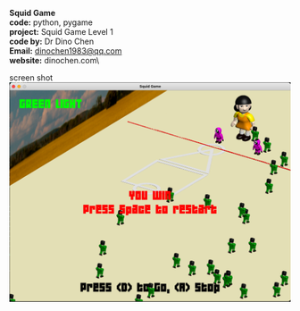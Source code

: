 **Squid Game**\
**code:** python, pygame\
**project:** Squid Game Level 1\
**code by:** Dr Dino Chen\
**Email:** dinochen1983@qq.com\
**website:** dinochen.com\

screen shot
![enter image description here](https://github.com/dinochen1983/Python4Fun/blob/main/SquidGame/screenShot.png?raw=true)
